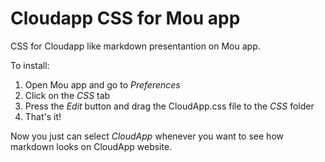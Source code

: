 # Cloudapp CSS for Mou app

CSS for Cloudapp like markdown presentantion on Mou app.

To install:

1. Open Mou app and go to *Preferences*
2. Click on the *CSS* tab
3. Press the *Edit* button and drag the CloudApp.css file to the *CSS* folder
4. That's it!

Now you just can select *CloudApp* whenever you want to see how markdown looks on CloudApp website.